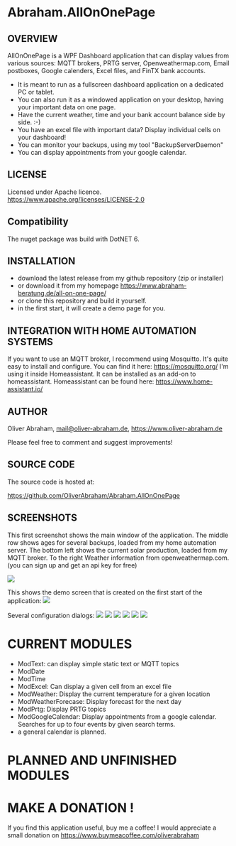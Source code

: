 # Abraham.AllOnOnePage

## OVERVIEW

AllOnOnePage is a WPF Dashboard application that can display values from various sources:
MQTT brokers, PRTG server, Openweathermap.com, Email postboxes, Google calenders, Excel files, and FinTX bank accounts.

- It is meant to run as a fullscreen dashboard application on a dedicated PC or tablet.
- You can also run it as a windowed application on your desktop, having your important data on one page.
- Have the current weather, time and your bank account balance side by side. :-)
- You have an excel file with important data? Display individual cells on your dashboard!
- You can monitor your backups, using my tool "BackupServerDaemon"
- You can display appointments from your google calendar.


## LICENSE

Licensed under Apache licence.
https://www.apache.org/licenses/LICENSE-2.0


## Compatibility

The nuget package was build with DotNET 6.



## INSTALLATION

- download the latest release from my github repository (zip or installer)
- or download it from my homepage https://www.abraham-beratung.de/all-on-one-page/				
- or clone this repository and build it yourself.
- in the first start, it will create a demo page for you.


## INTEGRATION WITH HOME AUTOMATION SYSTEMS

If you want to use an MQTT broker, I recommend using Mosquitto. It's quite easy to install and configure.
You can find it here: https://mosquitto.org/
I'm using it inside Homeassistant. It can be installed as an add-on to homeassistant.
Homeassistant can be found here: https://www.home-assistant.io/




## AUTHOR

Oliver Abraham, mail@oliver-abraham.de, https://www.oliver-abraham.de

Please feel free to comment and suggest improvements!



## SOURCE CODE

The source code is hosted at:

https://github.com/OliverAbraham/Abraham.AllOnOnePage



## SCREENSHOTS

This first screenshot shows the main window of the application. 
The middle row shows ages for several backups, loaded from my home automation server.
The bottom left shows the current solar production, loaded from my MQTT broker.
To the right Weather information from openweathermap.com.
(you can sign up and get an api key for free)

![](Screenshots/Screenshot1.jpg)

This shows the demo screen that is created on the first start of the application:
![](Screenshots/Screenshot2.jpg)


Several configuration dialogs:
![](Screenshots/Screenshot3.jpg)
![](Screenshots/Screenshot4.jpg)
![](Screenshots/Screenshot5.jpg)
![](Screenshots/Screenshot6.jpg)
![](Screenshots/Screenshot7.jpg)
![](Screenshots/Screenshot8.jpg)



# CURRENT MODULES
- ModText: can display simple static text or MQTT topics
- ModDate
- ModTime
- ModExcel: Can display a given cell from an excel file
- ModWeather: Display the current temperature for a given location 
- ModWeatherForecase: Display forecast for the next day 
- ModPrtg: Display PRTG topics
- ModGoogleCalendar: Display appointments from a google calendar. Searches for up to four
events by given search terms.
- a general calendar is planned.

# PLANNED AND UNFINISHED MODULES


# MAKE A DONATION !

If you find this application useful, buy me a coffee!
I would appreciate a small donation on https://www.buymeacoffee.com/oliverabraham
